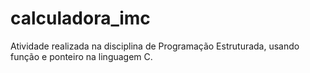# calculadora_imc
Atividade realizada na disciplina de Programação Estruturada, usando função e ponteiro na linguagem C.
